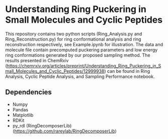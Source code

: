 # Understanding Ring Puckering in Small Molecules and Cyclic Peptides

This repository contains two python scripts (Ring_Analysis.py and Ring_Reconstruction.py) for ring conformational analysis and ring reconstruction respectively, see Example.ipynb for illustration. The data and molecule file contain precomputed puckering parameters and low energy ring conformations generated by our proposed sampling method. The results presented in ChemRxiv (https://chemrxiv.org/articles/preprint/Understanding_Ring_Puckering_in_Small_Molecules_and_Cyclic_Peptides/12999938) can be found in Ring Analysis, Cyclic Peptide Analysis, and Sampling Performance notebook.

## Dependencies
- Numpy  
- Pandas
- Matplotlib
- RDKit 
- py_rdl (RingDecomposerLib) (https://github.com/rareylab/RingDecomposerLib)
